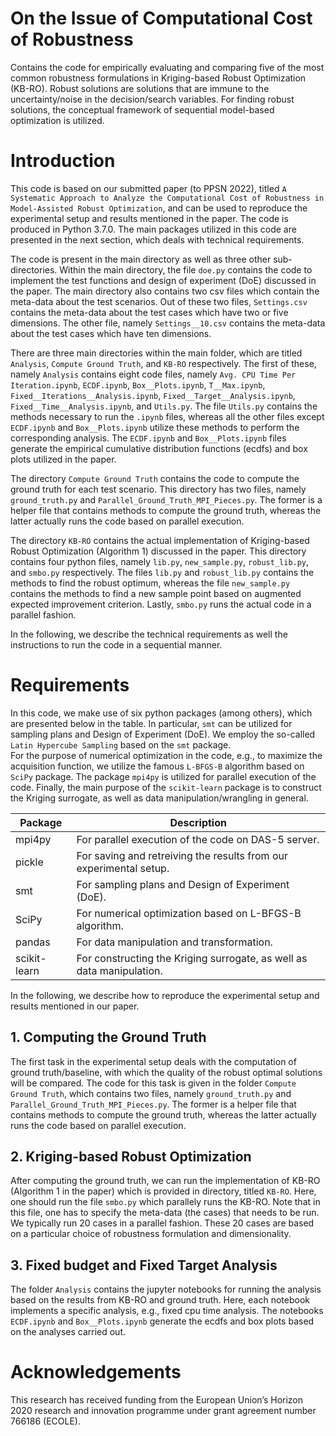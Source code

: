 # On the Issue of Computational Cost of Robustness
Contains the code for empirically evaluating and comparing five of the most common robustness formulations in Kriging-based Robust Optimization (KB-RO).
Robust solutions are solutions that are immune to the uncertainty/noise in the decision/search variables.
For finding robust solutions, the conceptual framework of sequential model-based optimization is utilized.

# Introduction
This code is based on our submitted paper (to PPSN 2022), titled `A Systematic Approach to Analyze the Computational Cost of Robustness in Model-Assisted Robust Optimization`, and can be used to reproduce
the experimental setup and results mentioned in the paper. The code is produced in Python 3.7.0. The main packages utilized in this code are presented in the next section, which deals with technical requirements. 

The code is present in the main directory as well as three other sub-directories. Within the main directory, the file `doe.py` contains the code to implement
the test functions and design of experiment (DoE) discussed in the paper.
The main directory also contains two csv files which contain the meta-data about the test scenarios.
Out of these two files, `Settings.csv` contains the meta-data about the test cases which have two or five dimensions.
The other file, namely `Settings__10.csv` contains the meta-data about the test cases which have ten dimensions.


There are three main directories within the main folder, which are titled `Analysis`, `Compute Ground Truth`, and `KB-RO` respectively.
The first of these, namely `Analysis` contains eight code files, namely `Avg. CPU Time Per Iteration.ipynb`, `ECDF.ipynb`, `Box__Plots.ipynb`, 
`T__Max.ipynb`, `Fixed__Iterations__Analysis.ipynb`, `Fixed__Target__Analysis.ipynb`, `Fixed__Time__Analysis.ipynb`, and `Utils.py`.
The file `Utils.py` contains the methods necessary to run the `.ipynb` files, whereas all the other files except `ECDF.ipynb` and `Box__Plots.ipynb`
utilize these methods to perform the corresponding analysis.
The `ECDF.ipynb` and `Box__Plots.ipynb` files generate the empirical cumulative distribution functions (ecdfs) and box plots utilized in the paper.

The directory `Compute Ground Truth` contains the code to compute the ground truth for each test scenario.
This directory has two files, namely `ground_truth.py` and `Parallel_Ground_Truth_MPI_Pieces.py`. The former is a helper file that
contains methods to compute the ground truth, whereas the latter actually runs the code based on parallel execution.

The directory `KB-RO` contains the actual implementation of Kriging-based Robust Optimization (Algorithm 1) discussed in the paper. 
This directory contains four python files, namely `lib.py`, `new_sample.py`, `robust_lib.py`, and `smbo.py` respectively.
The files `lib.py` and `robust_lib.py` contains the methods to find the robust optimum, whereas the file `new_sample.py`
contains the methods to find a new sample point based on augmented expected improvement criterion. 
Lastly, `smbo.py` runs the actual code in a parallel fashion. 

In the following, we describe the technical requirements as well the instructions to run the code in a sequential manner.

# Requirements

In this code, we make use of six python packages (among others), which are presented below in the table.
In particular, `smt` can be utilized for sampling plans and Design of Experiment (DoE).
We employ the so-called `Latin Hypercube Sampling` based on the `smt` package.  
For the purpose of numerical optimization in the code, e.g., to maximize the acquisition function, we utilize the famous `L-BFGS-B` algorithm based on `SciPy` package.
The package `mpi4py` is utilized for parallel execution of the code.
Finally, the main purpose of the `scikit-learn` package is to construct the Kriging surrogate, as well as data manipulation/wrangling in general. 


| Package | Description |
| --- | --- |
| mpi4py | For parallel execution of the code on DAS-5 server. |
| pickle | For saving and retreiving the results from our experimental setup.  |
| smt | For sampling plans and Design of Experiment (DoE).  |
| SciPy | For numerical optimization based on L-BFGS-B algorithm. |
| pandas | For data manipulation and transformation. |
| scikit-learn | For constructing the Kriging surrogate, as well as data manipulation. |

In the following, we describe how to reproduce the experimental setup and results mentioned in our paper.

## 1. Computing the Ground Truth
The first task in the experimental setup deals with the computation of ground truth/baseline, with which the quality of the robust optimal
solutions will be compared. The code for this task is given in the folder `Compute Ground Truth`, which contains two files, namely 
`ground_truth.py` and `Parallel_Ground_Truth_MPI_Pieces.py`. The former is a helper file that
contains methods to compute the ground truth, whereas the latter actually runs the code based on parallel execution.

## 2. Kriging-based Robust Optimization
After computing the ground truth, we can run the implementation of KB-RO (Algorithm 1 in the paper) which is provided in directory, titled `KB-RO`.
Here, one should run the file `smbo.py` which parallely runs the KB-RO. Note that in this file, one has to specify
the meta-data (the cases) that needs to be run. We typically run 20 cases in a parallel fashion. These 20 cases are based on a particular choice
of robustness formulation and dimensionality.

## 3. Fixed budget and Fixed Target Analysis
The folder `Analysis` contains the jupyter notebooks for running the analysis based on the results from KB-RO and ground truth.
Here, each notebook implements a specific analysis, e.g., fixed cpu time analysis.
The notebooks `ECDF.ipynb` and `Box__Plots.ipynb` generate the ecdfs and box plots based on the analyses carried out.

# Acknowledgements
This research has received funding from the European Union’s Horizon 2020 research and innovation programme under grant agreement number 766186 (ECOLE).
